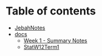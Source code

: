 # Table of contents

* [JebahNotes](README.md)
* [docs](docs/README.md)
  * [Week 1 - Summary Notes](docs/bdmw1.md)
  * [StatW12Term1](docs/statw12term1.md)

